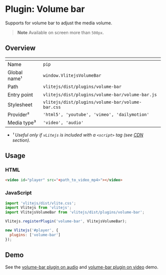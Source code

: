 # Plugin: Volume bar

Supports for volume bar to adjust the media volume.

> **Note** Available on screen more than `500px`.

## Overview

| <!-- -->          | <!-- -->                                         |
| ----------------- | ------------------------------------------------ |
| Name              | `pip`                                            |
| Global name&sup1; | `window.VlitejsVolumeBar`                        |
| Path              | `vlitejs/dist/plugins/volume-bar`                |
| Entry point       | `vlitejs/dist/plugins/volume-bar/volume-bar.js`  |
| Stylesheet        | `vlitejs/dist/plugins/volume-bar/volume-bar.css` |
| Provider&sup2;    | `'html5', 'youtube', 'vimeo', 'dailymotion'`     |
| Media type&sup3;  | `'video', 'audio'`                               |

- _&sup1; Useful only if `vLitejs` is included with a `<script>` tag (see [CDN](../../../README.md#CDN) section)._

## Usage

### HTML

```html
<video id="player" src="<path_to_video_mp4>"></video>
```

### JavaScript

```js
import 'vlitejs/dist/vlite.css';
import Vlitejs from 'vlitejs';
import VlitejsVolumeBar from 'vlitejs/dist/plugins/volume-bar';

Vlitejs.registerPlugin('volume-bar', VlitejsVolumeBar);

new Vlitejs('#player', {
  plugins: ['volume-bar']
});
```

## Demo

See the [volume-bar plugin on audio](https://glitch.com/edit/#!/vlitejs-html5-audio-volume-bar?previewSize=50&attributionHidden=false&sidebarCollapsed=false&path=index.html&previewFirst=false) and [volume-bar plugin on video](https://glitch.com/edit/#!/vlitejs-html5-video-volume-bar?previewSize=50&attributionHidden=false&sidebarCollapsed=false&path=index.html&previewFirst=false) demo.
